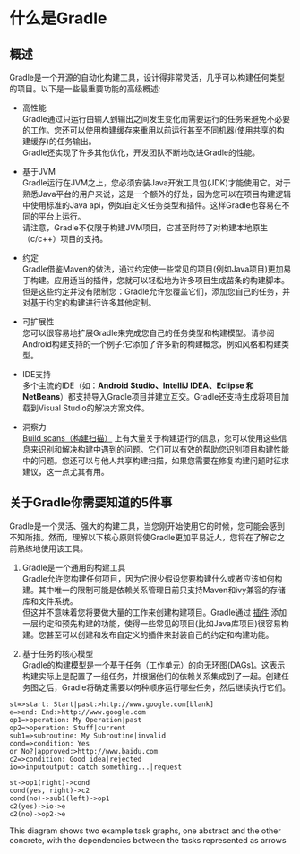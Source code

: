 # 什么是Gradle

## 概述
Gradle是一个开源的自动化构建工具，设计得非常灵活，几乎可以构建任何类型的项目。以下是一些最重要功能的高级概述:
 - 高性能  
Gradle通过只运行由输入到输出之间发生变化而需要运行的任务来避免不必要的工作。您还可以使用构建缓存来重用以前运行甚至不同机器(使用共享的构建缓存)的任务输出。  
Gradle还实现了许多其他优化，开发团队不断地改进Gradle的性能。

 - 基于JVM  
Gradle运行在JVM之上，您必须安装Java开发工具包(JDK)才能使用它。对于熟悉Java平台的用户来说，这是一个额外的好处，因为您可以在项目构建逻辑中使用标准的Java api，例如自定义任务类型和插件。这样Gradle也容易在不同的平台上运行。  
请注意，Gradle不仅限于构建JVM项目，它甚至附带了对构建本地原生（c/c++）项目的支持。  

 - 约定  
Gradle借鉴Maven的做法，通过约定使一些常见的项目(例如Java项目)更加易于构建。应用适当的插件，您就可以轻松地为许多项目生成苗条的构建脚本。但是这些约定并没有限制您：Gradle允许您覆盖它们，添加您自己的任务，并对基于约定的构建进行许多其他定制。

 - 可扩展性  
您可以很容易地扩展Gradle来完成您自己的任务类型和构建模型。请参阅Android构建支持的一个例子:它添加了许多新的构建概念，例如风格和构建类型。

 - IDE支持  
多个主流的IDE（如：**Android Studio、IntelliJ IDEA、Eclipse 和 NetBeans**）都支持导入Gradle项目并建立互交。Gradle还支持生成将项目加载到Visual Studio的解决方案文件。

 - 洞察力  
[Build scans（构建扫描）](https://scans.gradle.com/) 上有大量关于构建运行的信息，您可以使用这些信息来识别和解决构建中遇到的问题。它们可以有效的帮助您识别项目构建性能中的问题。您还可以与他人共享构建扫描，如果您需要在修复构建问题时征求建议，这一点尤其有用。

## 关于Gradle你需要知道的5件事

Gradle是一个灵活、强大的构建工具，当您刚开始使用它的时候，您可能会感到不知所措。然而，理解以下核心原则将使Gradle更加平易近人，您将在了解它之前熟练地使用该工具。

1. Gradle是一个通用的构建工具  
Gradle允许您构建任何项目，因为它很少假设您要构建什么或者应该如何构建。其中唯一的限制可能是依赖关系管理目前只支持Maven和ivy兼容的存储库和文件系统。  
但这并不意味着您将要做大量的工作来创建构建项目。Gradle通过 [插件](https://docs.gradle.org/current/userguide/plugins.html#plugins) 添加一层约定和预先构建的功能，使得一些常见的项目(比如Java库项目)很容易构建。您甚至可以创建和发布自定义的插件来封装自己的约定和构建功能。

2. 基于任务的核心模型  
Gradle的构建模型是一个基于任务（工作单元）的向无环图(DAGs)。这表示构建实际上是配置了一组任务，并根据他们的依赖关系集成到了一起。创建任务图之后，Gradle将确定需要以何种顺序运行哪些任务，然后继续执行它们。

```flow
st=>start: Start|past:>http://www.google.com[blank]
e=>end: End:>http://www.google.com
op1=>operation: My Operation|past
op2=>operation: Stuff|current
sub1=>subroutine: My Subroutine|invalid
cond=>condition: Yes 
or No?|approved:>http://www.baidu.com
c2=>condition: Good idea|rejected
io=>inputoutput: catch something...|request

st->op1(right)->cond
cond(yes, right)->c2
cond(no)->sub1(left)->op1
c2(yes)->io->e
c2(no)->op2->e
```
This diagram shows two example task graphs, one abstract and the other concrete, with the dependencies between the tasks represented as arrows